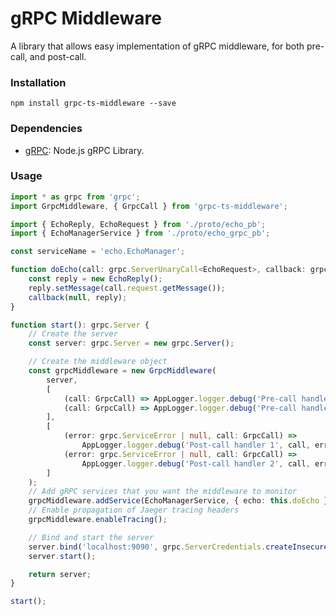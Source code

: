 # gRPC Middleware

A library that allows easy implementation of gRPC middleware, for both pre-call, and post-call.

### Installation

```
npm install grpc-ts-middleware --save
```

### Dependencies

- [gRPC](https://www.npmjs.com/package/grpc): Node.js gRPC Library.

### Usage

```typescript
import * as grpc from 'grpc';
import GrpcMiddleware, { GrpcCall } from 'grpc-ts-middleware';

import { EchoReply, EchoRequest } from './proto/echo_pb';
import { EchoManagerService } from './proto/echo_grpc_pb';

const serviceName = 'echo.EchoManager';

function doEcho(call: grpc.ServerUnaryCall<EchoRequest>, callback: grpc.sendUnaryData<EchoReply>) {
	const reply = new EchoReply();
	reply.setMessage(call.request.getMessage());
	callback(null, reply);
}

function start(): grpc.Server {
	// Create the server
	const server: grpc.Server = new grpc.Server();

	// Create the middleware object
	const grpcMiddleware = new GrpcMiddleware(
		server,
		[
			(call: GrpcCall) => AppLogger.logger.debug('Pre-call handler 1', call),
			(call: GrpcCall) => AppLogger.logger.debug('Pre-call handler 2', call)
		],
		[
			(error: grpc.ServiceError | null, call: GrpcCall) =>
				AppLogger.logger.debug('Post-call handler 1', call, error),
			(error: grpc.ServiceError | null, call: GrpcCall) =>
				AppLogger.logger.debug('Post-call handler 2', call, error)
		]
	);
	// Add gRPC services that you want the middleware to monitor
	grpcMiddleware.addService(EchoManagerService, { echo: this.doEcho });
	// Enable propagation of Jaeger tracing headers
	grpcMiddleware.enableTracing();

	// Bind and start the server
	server.bind('localhost:9090', grpc.ServerCredentials.createInsecure());
	server.start();

	return server;
}

start();
```
